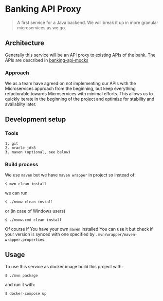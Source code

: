 # Banking API Proxy

> A first service for a Java backend. We will break it up in more granular microservices as we go.

## Architecture

Generally this service will be an API proxy to existing APIs of the bank. The APIs are described in [banking-api-mocks](https://github.com/greenbank60days/banking-api-mocks)

### Approach

We as a team have agreed on not implementing our APIs with the Microservices approach from the beginning, but keep everything refactorable towards Microservices with minimal efforts. This allows us to quickly iterate in the beginning of the project and optimize for stability and availabilty later.

## Development setup

### Tools
    1. git
    2. oracle jdk8
    3. maven (optional, see below)
     
### Build process

We use `maven` but we have `maven wrapper` in project so instead of:

```
$ mvn clean install
```

we can run:

```
$ ./mvnw clean install
```

or (in case of Windows users)

```
$ ./mvnw.cmd clean install
``` 
   
Of course if You have your own `maven` installed You can use it but check if your version is synced with one specified by `.mvn/wrapper/maven-wrapper.properties`.

## Usage

To use this service as docker image build this project with:

```
$ ./mvn package
```

and run it with:

```
$ docker-compose up
```

